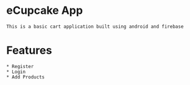 # eCupcake App

	This is a basic cart application built using android and firebase

# Features

 	* Register
 	* Login
 	* Add Products
